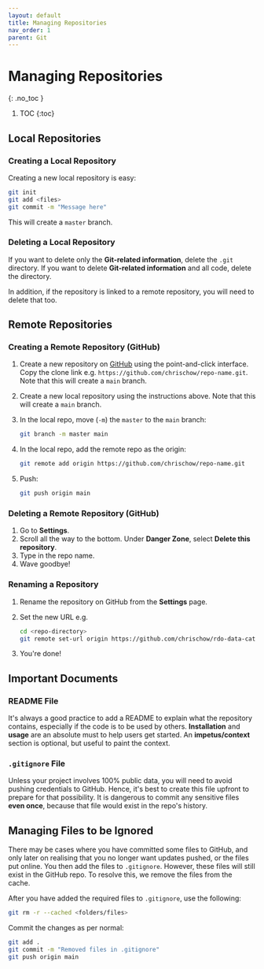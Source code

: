 ```yaml
---
layout: default
title: Managing Repositories
nav_order: 1
parent: Git
---
```


# Managing Repositories
{: .no_toc }

1. TOC
{:toc}

## Local Repositories

### Creating a Local Repository
Creating a new local repository is easy:

```bash
git init
git add <files>
git commit -m "Message here"
```

This will create a `master` branch.

### Deleting a Local Repository
If you want to delete only the **Git-related information**, delete the `.git` directory. If you want to delete **Git-related information** and all code, delete the directory.

In addition, if the repository is linked to a remote repository, you will need to delete that too.

## Remote Repositories

### Creating a Remote Repository (GitHub)

1. Create a new repository on [GitHub](https://github.com/) using the point-and-click interface. Copy the clone link e.g. `https://github.com/chrischow/repo-name.git`. Note that this will create a `main` branch.
2. Create a new local repository using the instructions above. Note that this will create a `main` branch.
3. In the local repo, move (`-m`) the `master` to the `main` branch:

    ```bash
    git branch -m master main
    ```

4. In the local repo, add the remote repo as the origin:

    ```bash
    git remote add origin https://github.com/chrischow/repo-name.git
    ```

5. Push:

    ```bash
    git push origin main
    ```

### Deleting a Remote Repository (GitHub)
1. Go to **Settings**.
2. Scroll all the way to the bottom. Under **Danger Zone**, select **Delete this repository**.
3. Type in the repo name.
4. Wave goodbye!

### Renaming a Repository
1. Rename the repository on GitHub from the **Settings** page.
2. Set the new URL e.g.

    ```bash
    cd <repo-directory>
    git remote set-url origin https://github.com/chrischow/rdo-data-catalogue.git

    ```

3. You're done!

## Important Documents

### README File
It's always a good practice to add a README to explain what the repository contains, especially if the code is to be used by others. **Installation** and **usage** are an absolute must to help users get started. An **impetus/context** section is optional, but useful to paint the context.

### `.gitignore` File
Unless your project involves 100% public data, you will need to avoid pushing credentials to GitHub. Hence, it's best to create this file upfront to prepare for that possibility. It is dangerous to commit any sensitive files **even once**, because that file would exist in the repo's history.

## Managing Files to be Ignored
There may be cases where you have committed some files to GitHub, and only later on realising that you no longer want updates pushed, or the files put online. You then add the files to `.gitignore`. However, these files will still exist in the GitHub repo. To resolve this, we remove the files from the cache.

After you have added the required files to `.gitignore`, use the following:

```bash
git rm -r --cached <folders/files>
```

Commit the changes as per normal:

```bash
git add .
git commit -m "Removed files in .gitignore"
git push origin main
```
